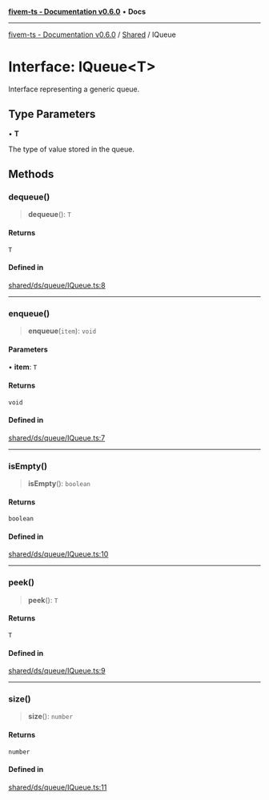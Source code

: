 [**fivem-ts - Documentation v0.6.0**](../../../README.md) • **Docs**

***

[fivem-ts - Documentation v0.6.0](../../../README.md) / [Shared](../README.md) / IQueue

# Interface: IQueue\<T\>

Interface representing a generic queue.

## Type Parameters

• **T**

The type of value stored in the queue.

## Methods

### dequeue()

> **dequeue**(): `T`

#### Returns

`T`

#### Defined in

[shared/ds/queue/IQueue.ts:8](https://github.com/Purpose-Dev/fivem-ts/blob/main/src/shared/ds/queue/IQueue.ts#L8)

***

### enqueue()

> **enqueue**(`item`): `void`

#### Parameters

• **item**: `T`

#### Returns

`void`

#### Defined in

[shared/ds/queue/IQueue.ts:7](https://github.com/Purpose-Dev/fivem-ts/blob/main/src/shared/ds/queue/IQueue.ts#L7)

***

### isEmpty()

> **isEmpty**(): `boolean`

#### Returns

`boolean`

#### Defined in

[shared/ds/queue/IQueue.ts:10](https://github.com/Purpose-Dev/fivem-ts/blob/main/src/shared/ds/queue/IQueue.ts#L10)

***

### peek()

> **peek**(): `T`

#### Returns

`T`

#### Defined in

[shared/ds/queue/IQueue.ts:9](https://github.com/Purpose-Dev/fivem-ts/blob/main/src/shared/ds/queue/IQueue.ts#L9)

***

### size()

> **size**(): `number`

#### Returns

`number`

#### Defined in

[shared/ds/queue/IQueue.ts:11](https://github.com/Purpose-Dev/fivem-ts/blob/main/src/shared/ds/queue/IQueue.ts#L11)
